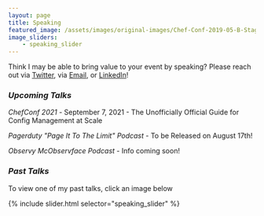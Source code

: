 ```yaml
---
layout: page
title: Speaking
featured_image: /assets/images/original-images/Chef-Conf-2019-05-B-Stage-058.jpg
image_sliders: 
    - speaking_slider
---
```

Think I may be able to bring value to your event by speaking? Please reach out via [Twitter](https://twitter.com/bnwoods2008), via [Email](mailto:brittany.woods@hey.com), or [LinkedIn](https://www.linkedin.com/in/bnwoods)!

### _Upcoming Talks_

*ChefConf 2021* - September 7, 2021 - The Unofficially Official Guide for Config Management at Scale

*Pagerduty "Page It To The Limit" Podcast* - To be Released on August 17th!

*Observy McObservface Podcast* - Info coming soon!

### _Past Talks_
To view one of my past talks, click an image below

{% include slider.html selector="speaking_slider" %}
